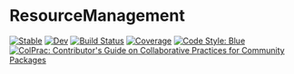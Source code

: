 # ResourceManagement

[![Stable](https://img.shields.io/badge/docs-stable-blue.svg)](https://gjunqueira-sys.github.io/ResourceManagement.jl/stable)
[![Dev](https://img.shields.io/badge/docs-dev-blue.svg)](https://gjunqueira-sys.github.io/ResourceManagement.jl/dev)
[![Build Status](https://github.com/gjunqueira-sys/ResourceManagement.jl/actions/workflows/CI.yml/badge.svg?branch=master)](https://github.com/gjunqueira-sys/ResourceManagement.jl/actions/workflows/CI.yml?query=branch%3Amaster)
[![Coverage](https://codecov.io/gh/gjunqueira-sys/ResourceManagement.jl/branch/master/graph/badge.svg)](https://codecov.io/gh/gjunqueira-sys/ResourceManagement.jl)
[![Code Style: Blue](https://img.shields.io/badge/code%20style-blue-4495d1.svg)](https://github.com/invenia/BlueStyle)
[![ColPrac: Contributor's Guide on Collaborative Practices for Community Packages](https://img.shields.io/badge/ColPrac-Contributor's%20Guide-blueviolet)](https://github.com/SciML/ColPrac)
